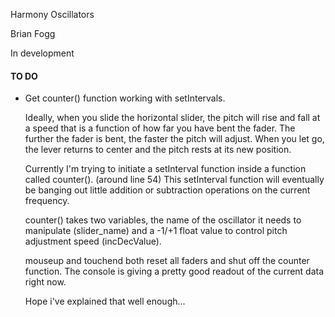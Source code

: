 Harmony Oscillators

Brian Fogg


In development


#### TO DO ####

- Get counter() function working with setIntervals.

	Ideally, when you slide the horizontal slider, the pitch will rise and fall at a speed that is a function of how far you have bent the fader. The further the fader is bent, the faster the pitch will adjust.
	When you let go, the lever returns to center and the pitch rests at its new position.

	Currently I'm trying to initiate a setInterval function inside a function called counter(). (around line 54)
	This setInterval function will eventually be banging out little addition or subtraction operations on the current frequency.

	counter() takes two variables, the name of the oscillator it needs to manipulate (slider_name) and a -1/+1 float value to control pitch adjustment speed (incDecValue).

	mouseup and touchend both reset all faders and shut off the counter function.
	The console is giving a pretty good readout of the current data right now.

	Hope i've explained that well enough...